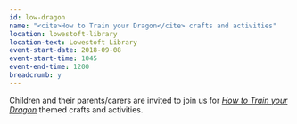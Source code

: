```yaml
---
id: low-dragon
name: "<cite>How to Train your Dragon</cite> crafts and activities"
location: lowestoft-library
location-text: Lowestoft Library
event-start-date: 2018-09-08
event-start-time: 1045
event-end-time: 1200
breadcrumb: y
---
```


Children and their parents/carers are invited to join us for [<cite>How to Train your Dragon</cite>](https://suffolk.spydus.co.uk/cgi-bin/spydus.exe/ENQ/OPAC/BIBENQ?BRN=3215) themed crafts and activities.
